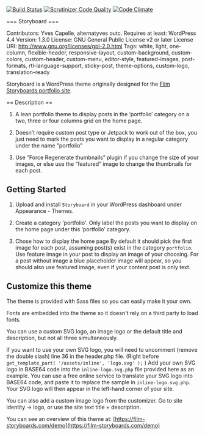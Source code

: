[![Build Status](https://travis-ci.org/YJPL/Storyboard.svg?branch=master)](https://travis-ci.org/YJPL/Storyboard)
[![Scrutinizer Code Quality](https://scrutinizer-ci.com/g/YJPL/Storyboard/badges/quality-score.png?b=master)](https://scrutinizer-ci.com/g/YJPL/Storyboard/?branch=master)
[![Code Climate](https://codeclimate.com/github/YJPL/Storyboard/badges/gpa.svg)](https://codeclimate.com/github/YJPL/Storyboard)

=== Storyboard ===


Contributors: Yves Capelle, alternatyves outc.
Requires at least: WordPress 4.4
Version: 1.3.0
License: GNU General Public License v2 or later
License URI: http://www.gnu.org/licenses/gpl-2.0.html
Tags: white, light, one-column, flexible-header, responsive-layout, custom-background, custom-colors, custom-header, custom-menu, editor-style, featured-images, post-formats, rtl-language-support, sticky-post, theme-options, custom-logo, translation-ready

Storyboard is a WordPress theme originally designed for the [Film Storyboards portfolio site](https://film-storyboards.com "Film Storyboards portfolio site").

== Description ==

1. A lean portfolio theme to display posts in the ‘portfolio’ category on a two, three or four columns grid on the home page.

2. Doesn’t require custom post type or Jetpack to work out of the box, you just need to mark the posts you want to display in a regular category under the name "portfolio"

3. Use “Force Regenerate thumbnails” plugin if you change the size of your images, or else use the “featured” image to change the thumbnails for each post.

Getting Started
------------------

1. Upload and install `Storyboard` in your WordPress dashboard under Appearance - Themes.

2. Create a category 'portfolio'. Only label the posts you want to display on the home page under this ‘portfolio’ category.

3. Chose how to display the home page
By default it should pick the first image for each post, assuming post(s) exist in the category `portfolio`. Use feature image in your post to display an image of your choosing. For a post without image a blue placeholder image will appear, so you should also use featured image, even if your content post is only text.


Customize this theme
-------------------------

The theme is provided with Sass files so you can easily make it your own.

Fonts are embedded into the theme so it doesn't rely on a third party to load fonts.

You can use a custom SVG logo, an image logo or the default title and description, but not all three simultaneously.

If you want to use your own SVG logo, you will need to uncomment (remove the double slash) line 36 in the header.php file. (Right before ```get_template_part( '/assets/inline', 'logo.svg' );``` )
Add your own SVG logo in BASE64 code into the `inline-logo.svg.php` file provided here as an example.
You can use a free online service to translate your SVG logo into BASE64 code, and paste it to replace the sample in `inline-logo.svg.php`. Your SVG logo will then appear in the left-hand corner of your site.

You can also add a custom image logo from the customizer. Go to site identity → logo, or use the site text title + description.

You can see an overview of this theme at: [https://film-storyboards.com/demo](https://film-storyboards.com/demo)
